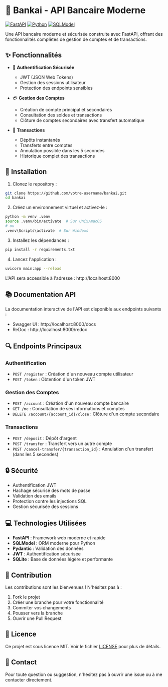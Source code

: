 # 🏦 Bankai - API Bancaire Moderne

[![FastAPI](https://img.shields.io/badge/FastAPI-005571?style=for-the-badge&logo=fastapi)](https://fastapi.tiangolo.com/)
[![Python](https://img.shields.io/badge/Python-3776AB?style=for-the-badge&logo=python&logoColor=white)](https://www.python.org/)
[![SQLModel](https://img.shields.io/badge/SQLModel-FF1709?style=for-the-badge&logo=sqlite&logoColor=white)](https://sqlmodel.tiangolo.com/)

Une API bancaire moderne et sécurisée construite avec FastAPI, offrant des fonctionnalités complètes de gestion de comptes et de transactions.

## ✨ Fonctionnalités

- 🔐 **Authentification Sécurisée**
  - JWT (JSON Web Tokens)
  - Gestion des sessions utilisateur
  - Protection des endpoints sensibles

- 💳 **Gestion des Comptes**
  - Création de compte principal et secondaires
  - Consultation des soldes et transactions
  - Clôture de comptes secondaires avec transfert automatique

- 💸 **Transactions**
  - Dépôts instantanés
  - Transferts entre comptes
  - Annulation possible dans les 5 secondes
  - Historique complet des transactions

## 🚀 Installation

1. Clonez le repository :
```bash
git clone https://github.com/votre-username/bankai.git
cd bankai
```

2. Créez un environnement virtuel et activez-le :
```bash
python -m venv .venv
source .venv/bin/activate  # Sur Unix/macOS
# ou
.venv\Scripts\activate  # Sur Windows
```

3. Installez les dépendances :
```bash
pip install -r requirements.txt
```

4. Lancez l'application :
```bash
uvicorn main:app --reload
```

L'API sera accessible à l'adresse : http://localhost:8000

## 📚 Documentation API

La documentation interactive de l'API est disponible aux endpoints suivants :
- Swagger UI : http://localhost:8000/docs
- ReDoc : http://localhost:8000/redoc

## 🔍 Endpoints Principaux

### Authentification
- `POST /register` : Création d'un nouveau compte utilisateur
- `POST /token` : Obtention d'un token JWT

### Gestion des Comptes
- `POST /account` : Création d'un nouveau compte bancaire
- `GET /me` : Consultation de ses informations et comptes
- `DELETE /account/{account_id}/close` : Clôture d'un compte secondaire

### Transactions
- `POST /deposit` : Dépôt d'argent
- `POST /transfer` : Transfert vers un autre compte
- `POST /cancel-transfer/{transaction_id}` : Annulation d'un transfert (dans les 5 secondes)

## 🔒 Sécurité

- Authentification JWT
- Hachage sécurisé des mots de passe
- Validation des emails
- Protection contre les injections SQL
- Gestion sécurisée des sessions

## 💻 Technologies Utilisées

- **FastAPI** : Framework web moderne et rapide
- **SQLModel** : ORM moderne pour Python
- **Pydantic** : Validation des données
- **JWT** : Authentification sécurisée
- **SQLite** : Base de données légère et performante

## 🤝 Contribution

Les contributions sont les bienvenues ! N'hésitez pas à :
1. Fork le projet
2. Créer une branche pour votre fonctionnalité
3. Commiter vos changements
4. Pousser vers la branche
5. Ouvrir une Pull Request

## 📝 Licence

Ce projet est sous licence MIT. Voir le fichier [LICENSE](LICENSE) pour plus de détails.

## 📧 Contact

Pour toute question ou suggestion, n'hésitez pas à ouvrir une issue ou à me contacter directement.